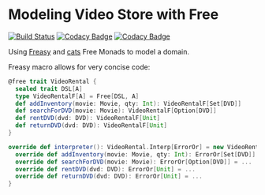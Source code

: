 # Modeling Video Store with Free

[![Build Status](https://travis-ci.org/dragisak/modeling-with-free.svg?branch=master)](https://travis-ci.org/dragisak/modeling-with-free)
[![Codacy Badge](https://api.codacy.com/project/badge/Grade/5aae2fa1b0f848089c3102313157fb43)](https://www.codacy.com/app/dragisak/modeling-with-free?utm_source=github.com&amp;utm_medium=referral&amp;utm_content=dragisak/modeling-with-free&amp;utm_campaign=Badge_Grade)
[![Codacy Badge](https://api.codacy.com/project/badge/Coverage/5aae2fa1b0f848089c3102313157fb43)](https://www.codacy.com/app/dragisak/modeling-with-free?utm_source=github.com&amp;utm_medium=referral&amp;utm_content=dragisak/modeling-with-free&amp;utm_campaign=Badge_Coverage)

Using [Freasy](https://github.com/Thangiee/Freasy-Monad) and [cats](http://typelevel.org/cats/) Free Monads to model a domain.


Freasy macro allows for very concise code:

```scala
@free trait VideoRental {
  sealed trait DSL[A]
  type VideoRentalF[A] = Free[DSL, A]
  def addInventory(movie: Movie, qty: Int): VideoRentalF[Set[DVD]]
  def searchForDVD(movie: Movie): VideoRentalF[Option[DVD]]
  def rentDVD(dvd: DVD): VideoRentalF[Unit]
  def returnDVD(dvd: DVD): VideoRentalF[Unit]
}

```
```scala
override def interpreter(): VideoRental.Interp[ErrorOr] = new VideoRental.Interp[ErrorOr] {
  override def addInventory(movie: Movie, qty: Int): ErrorOr[Set[DVD]] = ...
  override def searchForDVD(movie: Movie): ErrorOr[Option[DVD]] = ...
  override def rentDVD(dvd: DVD): ErrorOr[Unit] = ...
  override def returnDVD(dvd: DVD): ErrorOr[Unit] = ...
}
```
